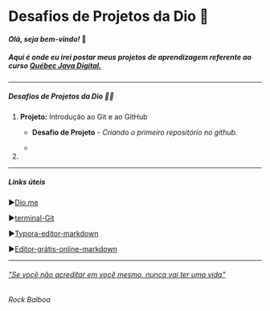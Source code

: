 # Desafios de Projetos da Dio :bookmark_tabs:

#### *Olá, seja bem-vindo!* :wave:

##### Aqui é onde eu irei postar meus projetos de aprendizagem referente ao curso [*Québec Java Digital.*](https://www.dio.me/)

___________________________________________



##### Desafios de Projetos da Dio :man_technologist:

1. **Projeto:**  Introdução ao Git e ao GitHub
   - **Desafio de Projeto** -  *Criando o primeiro repositório no github.*
   
   - 
   
2. 

___



##### *Links úteis*

:arrow_forward:[Dio.me](https://www.dio.me/)

:arrow_forward:[terminal-Git](https://git-scm.com/download/win)

:arrow_forward:[Typora-editor-markdown](https://typora.io/)

:arrow_forward:[Editor-grátis-online-markdown](https://stackedit.io/)



___

###### ["Se você não acreditar em você mesmo, nunca vai ter uma vida"](https://www.youtube.com/watch?v=jF9_7OWogIE)

*Rock Balboa*